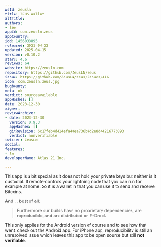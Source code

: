 ```yaml
---
wsId: zeusln
title: ZEUS Wallet
altTitle: 
authors:
- leo
appId: com.zeusln.zeus
appCountry: 
idd: 1456038895
released: 2021-04-22
updated: 2025-04-15
version: v0.10.2
stars: 4.6
reviews: 64
website: https://zeusln.com
repository: https://github.com/ZeusLN/zeus
issue: https://github.com/ZeusLN/zeus/issues/416
icon: com.zeusln.zeus.jpg
bugbounty: 
meta: ok
verdict: sourceavailable
appHashes: []
date: 2023-12-30
signer: 
reviewArchive:
- date: 2023-12-30
  version: 0.9.3
  appHashes: []
  gitRevision: 6c17feb4d414efa40ea736b9d2e8d44216776893
  verdict: nonverifiable
twitter: ZeusLN
social: 
features:
- ln
developerName: Atlas 21 Inc.

---
```


This app is a bit special as it does not hold your private keys but neither is
it custodial. It remote-controls your lightning node that you can run for
example at home. So it is a wallet in that you can use it to send and receive
Bitcoins.

And ... best of all:

> Furthermore our builds have no proprietary dependencies, are reproducible, and
  are distributed on F-Droid.

This only applies for the Android version of course and to see how that went,
check out the Android app. For iPhone app, reproducibility is still an
unresolved issue which leaves this app to be open source but still
**not verifiable**.
